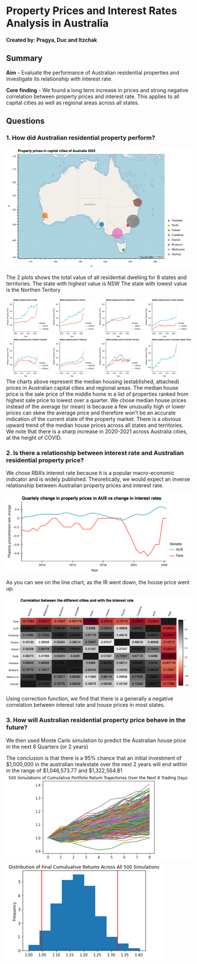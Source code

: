 # Property Prices and Interest Rates Analysis in Australia

#### Created by: Pragya, Duc and Itzchak
## Summary
**Aim** -  Evaluate the performance of Australian residential properties and investigate its relationship with interest rate.

**Core finding** - We found a long term increase in prices and strong negative correlation between property prices and interest rate. This applies to all capital cities as well as regional areas across all states.


## Questions

### 1. How did Australian residential property perform?
![Screenshot](Resources/Images/GeoView_PP2022.png)

The 2 plots shows the total value of all residential dwelling for 8 states and territories.
The state with highest value is NSW
The state with lowest value is the Northen Teritory

![Screenshot](Resources/Images/MedianPPAcrossAUStatesAll.png)
The charts above represent the median housing (established, attached) prices in Australian capital cities and regional areas.
The median house price is the sale price of the middle home in a list of properties ranked from highest sale price to lowest over a quarter.
We chose median house prices instead of the average (or mean) is because a few unusually high or lower prices can skew the average price and therefore won’t be an accurate indication of the current state of the property market.
There is a obvious upward trend of the median house prices across all states and territories. 
We note that there is a sharp increase in 2020-2021 across Australia cities, at the height of COVID. 


### 2. Is there a relationship between interest rate and Australian residential property price?
We chose RBA’s interest rate because it is a popular macro-economic indicator and is widely published.
Theoretically, we would expect an inverse relationship between Australian property prices and interest rate.

![Screenshot](Resources/Images/QuartelyChangeInPPAUSVSRATE.png)

As you can see on the line chart, as the IR went down, the house price went up.

![Screenshot](Resources/Images/CorrHeatMapWithLabels.png)

Using correction function, we find that there is a generally a negative correlation between interest rate and house prices in most states.

### 3. How will Australian residential property price behave in the future?
We then used Monte Carlo simulation to predict the Australian house price in the next 8 Quarters (or 2 years)

The conclusion is that there is a 95% chance that an initial investment of $1,000,000 in the australian realestate over the next 2 years will end within in the range of $1,046,573.77 and $1,322,564.81
<span style="bgcolor: white"> 
![Screenshot](Resources/Images/MC_Simulation.png)
![Screenshot](Resources/Images/MC_Distribution.png)
</span>
